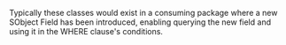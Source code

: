 Typically these classes would exist in a consuming package where a new SObject Field has been introduced, enabling querying the new field and using it in the WHERE clause's conditions.